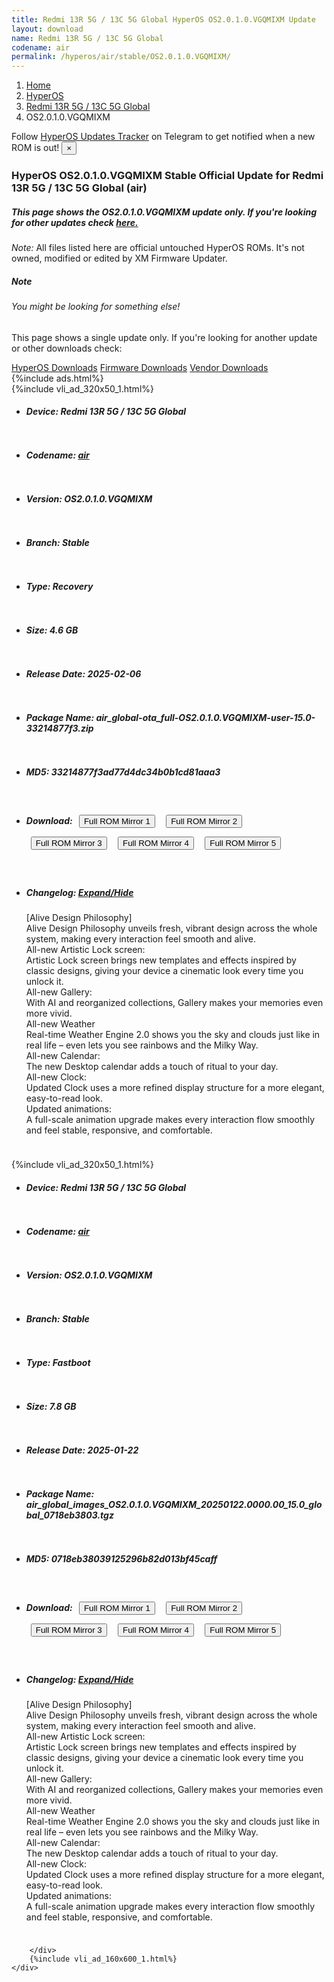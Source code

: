```yaml
---
title: Redmi 13R 5G / 13C 5G Global HyperOS OS2.0.1.0.VGQMIXM Update
layout: download
name: Redmi 13R 5G / 13C 5G Global
codename: air
permalink: /hyperos/air/stable/OS2.0.1.0.VGQMIXM/
---
```

<nav aria-label="breadcrumb">
    <ol class="breadcrumb">
        <li class="breadcrumb-item"><a href="/">Home</a></li>
        <li class="breadcrumb-item"><a href="/hyperos/">HyperOS</a></li>
        <li class="breadcrumb-item"><a href="/hyperos/air/">Redmi 13R 5G / 13C 5G Global</a></li>
        <li class="breadcrumb-item active" aria-current="page">OS2.0.1.0.VGQMIXM</li>
    </ol>
</nav>
<div class="alert alert-primary alert-dismissible fade show" role="alert">
    Follow <a href="https://t.me/MIUIUpdatesTracker" class="alert-link">HyperOS Updates Tracker</a> on Telegram to get
    notified when a new ROM is out!
    <button type="button" class="close" data-dismiss="alert" aria-label="Close">
        <span aria-hidden="true">&times;</span>
    </button>
</div>
<div class="col-12 mx-auto">
    <h3 class="title bg-light p-2 rounded">HyperOS OS2.0.1.0.VGQMIXM Stable Official Update for Redmi 13R 5G / 13C 5G Global (air)</h3>
    <h5>This page shows the OS2.0.1.0.VGQMIXM update only. If you're looking for other updates check
        <a href="/hyperos/air/">here.</a></h5>
    <p><i>Note: </i>All files listed here are official untouched HyperOS ROMs.
        It's not owned, modified or edited by XM Firmware Updater.</p>
    <div class="card">
        <div class="card-body">
            <h5 class="card-title">Note</h5>
            <h6 class="card-subtitle mb-2 text-muted">You might be looking for something else!</h6>
            <p class="card-text">This page shows a single update only.
                If you're looking for another update or other downloads check:</p>
            <a href="/hyperos/" class="card-link">HyperOS Downloads</a>
            <a href="/firmware/" class="card-link">Firmware Downloads</a>
            <a href="/vendor/" class="card-link">Vendor Downloads</a>
        </div>
    </div>
    {%include ads.html%}
    <div class="row justify-content-center">
        <div class="col-10" id="downloads">
                    <div class="card card-body">
            {%include vli_ad_320x50_1.html%}
            <ul class="list-unstyled">
                <li style="padding-bottom: 10px;">
                    <h5><b>Device: </b>Redmi 13R 5G / 13C 5G Global</h5>
                </li>
                <li style="padding-bottom: 10px;">
                    <h5><b>Codename: </b> <a href="/hyperos/air/" target="_blank">air</a> </h5>
                </li>
                <li style="padding-bottom: 10px;">
                    <h5><b>Version: </b>OS2.0.1.0.VGQMIXM</h5>
                </li>
                <li style="padding-bottom: 10px;">
                    <h5><b>Branch: </b>Stable</h5>
                </li>
                <li style="padding-bottom: 10px;">
                    <h5><b>Type: </b>Recovery</h5>
                </li>
                <li style="padding-bottom: 10px;">
                    <h5><b>Size: </b>4.6 GB</h5>
                </li>
                <li style="padding-bottom: 10px;">
                    <h5><b>Release Date: </b>2025-02-06</h5>
                </li>
                <li style="padding-bottom: 10px;">
                    <h5><b>Package Name: </b><span id="filename" class="text-dark">air_global-ota_full-OS2.0.1.0.VGQMIXM-user-15.0-33214877f3.zip</span></h5>
                </li>
                <li style="padding-bottom: 10px;">
                    <h5><b>MD5: </b><span id="md5" class="text-muted">33214877f3ad77d4dc34b0b1cd81aaa3</span></h5>
                </li>
                <li style="padding-bottom: 10px;">
                    <h5><b>Download: </b> <button type="button" id="download" class="btn btn-primary" style="margin: 7px;" onclick="window.open('https://cdnorg.d.miui.com/OS2.0.1.0.VGQMIXM/air_global-ota_full-OS2.0.1.0.VGQMIXM-user-15.0-33214877f3.zip', '_blank');"><i class="fa fa-download"></i> Full ROM Mirror 1</button> <button type="button" id="download" class="btn btn-primary" style="margin: 7px;" onclick="window.open('https://bkt-sgp-miui-ota-update-alisgp.oss-ap-southeast-1.aliyuncs.com/OS2.0.1.0.VGQMIXM/air_global-ota_full-OS2.0.1.0.VGQMIXM-user-15.0-33214877f3.zip', '_blank');"><i class="fa fa-download"></i> Full ROM Mirror 2</button> <button type="button" id="download" class="btn btn-primary" style="margin: 7px;" onclick="window.open('https://bn.d.miui.com/OS2.0.1.0.VGQMIXM/air_global-ota_full-OS2.0.1.0.VGQMIXM-user-15.0-33214877f3.zip', '_blank');"><i class="fa fa-download"></i> Full ROM Mirror 3</button> <button type="button" id="download" class="btn btn-primary" style="margin: 7px;" onclick="window.open('https://bigota.d.miui.com/OS2.0.1.0.VGQMIXM/air_global-ota_full-OS2.0.1.0.VGQMIXM-user-15.0-33214877f3.zip', '_blank');"><i class="fa fa-download"></i> Full ROM Mirror 4</button> <button type="button" id="download" class="btn btn-primary" style="margin: 7px;" onclick="window.open('https://hugeota.d.miui.com/OS2.0.1.0.VGQMIXM/air_global-ota_full-OS2.0.1.0.VGQMIXM-user-15.0-33214877f3.zip', '_blank');"><i class="fa fa-download"></i> Full ROM Mirror 5</button></h5>
                </li>
                <li style="padding-bottom: 10px;">
                    <h5><b>Changelog: </b><a href="#air_1_changelog" data-toggle="collapse" role="button"
                            aria-expanded="false" aria-controls="air_1_changelog"> <i class="fa fa-arrow-down"
                                aria-hidden="true"></i> Expand/Hide</a></h5>
                    <div class="collapse" id="air_1_changelog">
                        <p id="changelog_text">[Alive Design Philosophy]<br>Alive Design Philosophy unveils fresh, vibrant design across the whole system, making every interaction feel smooth and alive.<br>All-new Artistic Lock screen:<br>Artistic Lock screen brings new templates and effects inspired by classic designs, giving your device a cinematic look every time you unlock it.<br>All-new Gallery:<br>With AI and reorganized collections, Gallery makes your memories even more vivid.<br>All-new Weather<br>Real-time Weather Engine 2.0 shows you the sky and clouds just like in real life – even lets you see rainbows and the Milky Way.<br>All-new Calendar:<br>The new Desktop calendar adds a touch of ritual to your day.<br>All-new Clock:<br>Updated Clock uses a more refined display structure for a more elegant, easy-to-read look.<br>Updated animations:<br>A full-scale animation upgrade makes every interaction flow smoothly and feel stable, responsive, and comfortable.</p>
                    </div>
                </li>
            </ul>
        </div>
        <div class="card card-body">
            {%include vli_ad_320x50_1.html%}
            <ul class="list-unstyled">
                <li style="padding-bottom: 10px;">
                    <h5><b>Device: </b>Redmi 13R 5G / 13C 5G Global</h5>
                </li>
                <li style="padding-bottom: 10px;">
                    <h5><b>Codename: </b> <a href="/hyperos/air/" target="_blank">air</a> </h5>
                </li>
                <li style="padding-bottom: 10px;">
                    <h5><b>Version: </b>OS2.0.1.0.VGQMIXM</h5>
                </li>
                <li style="padding-bottom: 10px;">
                    <h5><b>Branch: </b>Stable</h5>
                </li>
                <li style="padding-bottom: 10px;">
                    <h5><b>Type: </b>Fastboot</h5>
                </li>
                <li style="padding-bottom: 10px;">
                    <h5><b>Size: </b>7.8 GB</h5>
                </li>
                <li style="padding-bottom: 10px;">
                    <h5><b>Release Date: </b>2025-01-22</h5>
                </li>
                <li style="padding-bottom: 10px;">
                    <h5><b>Package Name: </b><span id="filename" class="text-dark">air_global_images_OS2.0.1.0.VGQMIXM_20250122.0000.00_15.0_global_0718eb3803.tgz</span></h5>
                </li>
                <li style="padding-bottom: 10px;">
                    <h5><b>MD5: </b><span id="md5" class="text-muted">0718eb38039125296b82d013bf45caff</span></h5>
                </li>
                <li style="padding-bottom: 10px;">
                    <h5><b>Download: </b> <button type="button" id="download" class="btn btn-primary" style="margin: 7px;" onclick="window.open('https://cdnorg.d.miui.com/OS2.0.1.0.VGQMIXM/air_global_images_OS2.0.1.0.VGQMIXM_20250122.0000.00_15.0_global_0718eb3803.tgz', '_blank');"><i class="fa fa-download"></i> Full ROM Mirror 1</button> <button type="button" id="download" class="btn btn-primary" style="margin: 7px;" onclick="window.open('https://bkt-sgp-miui-ota-update-alisgp.oss-ap-southeast-1.aliyuncs.com/OS2.0.1.0.VGQMIXM/air_global_images_OS2.0.1.0.VGQMIXM_20250122.0000.00_15.0_global_0718eb3803.tgz', '_blank');"><i class="fa fa-download"></i> Full ROM Mirror 2</button> <button type="button" id="download" class="btn btn-primary" style="margin: 7px;" onclick="window.open('https://bn.d.miui.com/OS2.0.1.0.VGQMIXM/air_global_images_OS2.0.1.0.VGQMIXM_20250122.0000.00_15.0_global_0718eb3803.tgz', '_blank');"><i class="fa fa-download"></i> Full ROM Mirror 3</button> <button type="button" id="download" class="btn btn-primary" style="margin: 7px;" onclick="window.open('https://bigota.d.miui.com/OS2.0.1.0.VGQMIXM/air_global_images_OS2.0.1.0.VGQMIXM_20250122.0000.00_15.0_global_0718eb3803.tgz', '_blank');"><i class="fa fa-download"></i> Full ROM Mirror 4</button> <button type="button" id="download" class="btn btn-primary" style="margin: 7px;" onclick="window.open('https://hugeota.d.miui.com/OS2.0.1.0.VGQMIXM/air_global_images_OS2.0.1.0.VGQMIXM_20250122.0000.00_15.0_global_0718eb3803.tgz', '_blank');"><i class="fa fa-download"></i> Full ROM Mirror 5</button></h5>
                </li>
                <li style="padding-bottom: 10px;">
                    <h5><b>Changelog: </b><a href="#air_2_changelog" data-toggle="collapse" role="button"
                            aria-expanded="false" aria-controls="air_2_changelog"> <i class="fa fa-arrow-down"
                                aria-hidden="true"></i> Expand/Hide</a></h5>
                    <div class="collapse" id="air_2_changelog">
                        <p id="changelog_text">[Alive Design Philosophy]<br>Alive Design Philosophy unveils fresh, vibrant design across the whole system, making every interaction feel smooth and alive.<br>All-new Artistic Lock screen:<br>Artistic Lock screen brings new templates and effects inspired by classic designs, giving your device a cinematic look every time you unlock it.<br>All-new Gallery:<br>With AI and reorganized collections, Gallery makes your memories even more vivid.<br>All-new Weather<br>Real-time Weather Engine 2.0 shows you the sky and clouds just like in real life – even lets you see rainbows and the Milky Way.<br>All-new Calendar:<br>The new Desktop calendar adds a touch of ritual to your day.<br>All-new Clock:<br>Updated Clock uses a more refined display structure for a more elegant, easy-to-read look.<br>Updated animations:<br>A full-scale animation upgrade makes every interaction flow smoothly and feel stable, responsive, and comfortable.</p>
                    </div>
                </li>
            </ul>
        </div>

        </div>
        {%include vli_ad_160x600_1.html%}
    </div>
</div>
